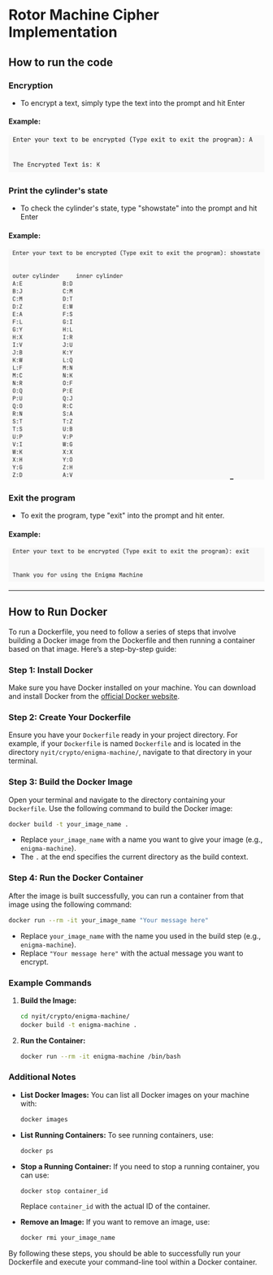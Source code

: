 # Rotor Machine Cipher Implementation

## How to run the code

### Encryption

- To encrypt a text, simply type the text into the prompt and hit Enter

#### Example:

![encryption output](encryption.png)

### Print the cylinder's state

- To check the cylinder's state, type "showstate" into the prompt and hit Enter

#### Example:

![showstate output](showstate.png)

### Exit the program

- To exit the program, type "exit" into the prompt and hit enter.

#### Example:

![exit output](exit.png)

---

## How to Run Docker

To run a Dockerfile, you need to follow a series of steps that involve building a Docker image from the Dockerfile and then running a container based on that image. Here’s a step-by-step guide:

### Step 1: Install Docker

Make sure you have Docker installed on your machine. You can download and install Docker from the [official Docker website](https://www.docker.com/get-started).

### Step 2: Create Your Dockerfile

Ensure you have your `Dockerfile` ready in your project directory. For example, if your `Dockerfile` is named `Dockerfile` and is located in the directory `nyit/crypto/enigma-machine/`, navigate to that directory in your terminal.

### Step 3: Build the Docker Image

Open your terminal and navigate to the directory containing your `Dockerfile`. Use the following command to build the Docker image:

```bash
docker build -t your_image_name .
```

- Replace `your_image_name` with a name you want to give your image (e.g., `enigma-machine`).
- The `.` at the end specifies the current directory as the build context.

### Step 4: Run the Docker Container

After the image is built successfully, you can run a container from that image using the following command:

```bash
docker run --rm -it your_image_name "Your message here"
```

- Replace `your_image_name` with the name you used in the build step (e.g., `enigma-machine`).
- Replace `"Your message here"` with the actual message you want to encrypt.

### Example Commands

1. **Build the Image:**

   ```bash
   cd nyit/crypto/enigma-machine/
   docker build -t enigma-machine .
   ```

2. **Run the Container:**
   ```bash
   docker run --rm -it enigma-machine /bin/bash
   ```

### Additional Notes

- **List Docker Images:** You can list all Docker images on your machine with:

  ```bash
  docker images
  ```

- **List Running Containers:** To see running containers, use:

  ```bash
  docker ps
  ```

- **Stop a Running Container:** If you need to stop a running container, you can use:

  ```bash
  docker stop container_id
  ```

  Replace `container_id` with the actual ID of the container.

- **Remove an Image:** If you want to remove an image, use:
  ```bash
  docker rmi your_image_name
  ```

By following these steps, you should be able to successfully run your Dockerfile and execute your command-line tool within a Docker container.
